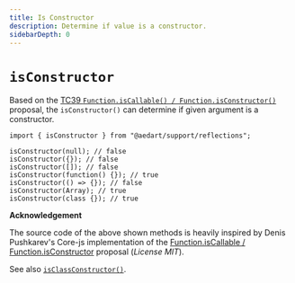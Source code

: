 ```yaml
---
title: Is Constructor
description: Determine if value is a constructor.
sidebarDepth: 0
---
```


# `isConstructor`

Based on the [TC39 `Function.isCallable() / Function.isConstructor()`](https://github.com/caitp/TC39-Proposals/blob/trunk/tc39-reflect-isconstructor-iscallable.md) proposal, the `isConstructor()` can determine if given argument is a constructor.

```js{6,8-9}
import { isConstructor } from "@aedart/support/reflections";

isConstructor(null); // false
isConstructor({}); // false
isConstructor([]); // false
isConstructor(function() {}); // true
isConstructor(() => {}); // false
isConstructor(Array); // true
isConstructor(class {}); // true
```

**Acknowledgement**

The source code of the above shown methods is heavily inspired by Denis Pushkarev's Core-js implementation of the [Function.isCallable / Function.isConstructor](https://github.com/zloirock/core-js#function-iscallable-isconstructor-) proposal (_License MIT_).

See also [`isClassConstructor()`](./isClassConstructor.md).